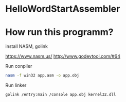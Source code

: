 # HelloWordStartAssembler

# How run this programm?

install NASM, golink

https://www.nasm.us/
http://www.godevtool.com/#64

Run conpiler
```bash
nasm -f win32 app.asm -o app.obj
```
Run linker
```bash
golink /entry:main /console app.obj kernel32.dll
```
